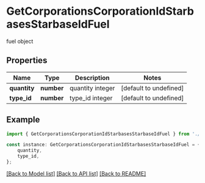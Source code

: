 # GetCorporationsCorporationIdStarbasesStarbaseIdFuel

fuel object

## Properties

Name | Type | Description | Notes
------------ | ------------- | ------------- | -------------
**quantity** | **number** | quantity integer | [default to undefined]
**type_id** | **number** | type_id integer | [default to undefined]

## Example

```typescript
import { GetCorporationsCorporationIdStarbasesStarbaseIdFuel } from './api';

const instance: GetCorporationsCorporationIdStarbasesStarbaseIdFuel = {
    quantity,
    type_id,
};
```

[[Back to Model list]](../README.md#documentation-for-models) [[Back to API list]](../README.md#documentation-for-api-endpoints) [[Back to README]](../README.md)
